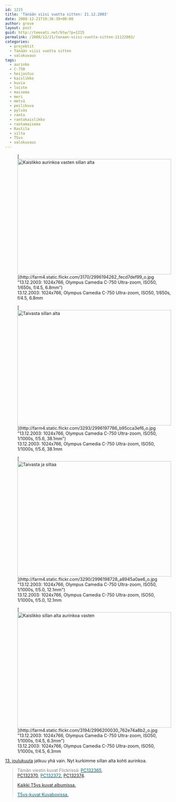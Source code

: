```yaml
---
id: 1215
title: 'Tänään viisi vuotta sitten: 21.12.2003'
date: 2008-12-21T19:36:39+00:00
author: grove
layout: post
guid: http://teevati.net/btw/?p=1215
permalink: /2008/12/21/tanaan-viisi-vuotta-sitten-21122003/
categories:
  - projektit
  - Tänään viisi vuotta sitten
  - valokuvaus
tags:
  - aurinko
  - C-750
  - heijastus
  - kaislikko
  - kuvia
  - loiste
  - maisema
  - meri
  - metsä
  - peilikuva
  - pylväs
  - ranta
  - rantakaislikko
  - rantamaisema
  - Rastila
  - silta
  - T5vs
  - valokuvaus
---
```

<figure style="width: 500px" class="wp-caption aligncenter">[<img class="          " title="Kaislikko aurinkoa vasten sillan alta" src="http://farm4.static.flickr.com/3170/2996194262_0dd9ae936d.jpg" alt="Kaislikko aurinkoa vasten sillan alta" width="500" height="375" />](http://farm4.static.flickr.com/3170/2996194262_fecd7def99_o.jpg "13.12.2003: 1024x766, Olympus Camedia C-750 Ultra-zoom, ISO50, 1/650s, f/4.5, 6.8mm")<figcaption class="wp-caption-text">13.12.2003: 1024x766, Olympus Camedia C-750 Ultra-zoom, ISO50, 1/650s, f/4.5, 6.8mm</figcaption></figure> <figure style="width: 500px" class="wp-caption aligncenter">[<img class="           " title="Taivasta sillan alta" src="http://farm4.static.flickr.com/3293/2996197786_dfd1d4bdf2.jpg" alt="Taivasta sillan alta" width="500" height="375" />](http://farm4.static.flickr.com/3293/2996197786_b95cca3ef6_o.jpg "13.12.2003: 1024x766, Olympus Camedia C-750 Ultra-zoom, ISO50, 1/1000s, f/5.6, 38.1mm")<figcaption class="wp-caption-text">13.12.2003: 1024x766, Olympus Camedia C-750 Ultra-zoom, ISO50, 1/1000s, f/5.6, 38.1mm</figcaption></figure> <figure style="width: 500px" class="wp-caption aligncenter">[<img class="          " title="Taivasta ja siltaa" src="http://farm4.static.flickr.com/3290/2996198728_d1879e570e.jpg" alt="Taivasta ja siltaa" width="500" height="375" />](http://farm4.static.flickr.com/3290/2996198728_a8945a0ae6_o.jpg "13.12.2003: 1024x766, Olympus Camedia C-750 Ultra-zoom, ISO50, 1/1000s, f/5.0, 12.1mm")<figcaption class="wp-caption-text">13.12.2003: 1024x766, Olympus Camedia C-750 Ultra-zoom, ISO50, 1/1000s, f/5.0, 12.1mm</figcaption></figure> <figure style="width: 500px" class="wp-caption aligncenter">[<img class="           " title="Kaislikko sillan alta aurinkoa vasten" src="http://farm4.static.flickr.com/3194/2996200030_7c78b2fc17.jpg" alt="Kaislikko sillan alta aurinkoa vasten" width="500" height="375" />](http://farm4.static.flickr.com/3194/2996200030_762e74a8b2_o.jpg "13.12.2003: 1024x766, Olympus Camedia C-750 Ultra-zoom, ISO50, 1/1000s, f/4.5, 6.3mm")<figcaption class="wp-caption-text">13.12.2003: 1024x766, Olympus Camedia C-750 Ultra-zoom, ISO50, 1/1000s, f/4.5, 6.3mm</figcaption></figure> 

[13. joulukuuta](http://teevati.net/btw/2008/12/13/tanaan-viisi-vuotta-sitten-13122003/ "BTW · Tänään viisi vuotta sitten: 13.12.2003") jatkuu yhä vain. Nyt kurkimme sillan alta kohti aurinkoa.

> <span style="color: #808080;">Tämän viestin kuvat Flickrissä:</span> [<span style="color: #006a80;">PC132365</span>](http://www.flickr.com/photos/teevati/2996194262 "PC132365 on Flickr"), <span style="color: #006a80;"><span style="color: #000000;"><span style="color: #006a80;"><a title="PC132370 on Flickr" href="http://www.flickr.com/photos/teevati/2996197786">PC132370</a>, <span style="color: #000000;"><a title="PC132372 on Flickr" href="http://www.flickr.com/photos/teevati/2996198728"><span style="color: #006a80;">PC132372</span></a>, <span style="color: #006a80;"><span style="color: #000000;"><span style="color: #006a80;"><a title="PC132374 on Flickr" href="http://www.flickr.com/photos/teevati/2996200030">PC132374</a>.</span></span></span></span></span></span></span>
> 
> [Kaikki T5vs kuvat albumissa.](/btw/flickr/album/72157607994204386/t5vs-all.html "BTW · T5vs-all")
> 
> [<span style="color: #006a80;">T5vs-kuvat Kuvaboxissa.</span>](http://www.kuvaboxi.fi/julkinen/29poj+taavetti-btw-t5vs.html "Kuvaboxi - BTW: T5vs (Taavetti)")